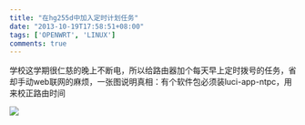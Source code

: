 ```yaml
---
title: "在hg255d中加入定时计划任务"
date: "2013-10-19T17:58:51+08:00"
tags: ['OPENWRT', 'LINUX']
comments: true
---
```



学校这学期很仁慈的晚上不断电，所以给路由器加个每天早上定时拨号的任务，省却手动web联网的麻烦，一张图说明真相：有个软件包必须装luci-app-ntpc，用来校正路由时间<!--more-->

![](http://wp-ferstar.bcs.duapp.com/2013/10/DeepinScrot-5508.png)

